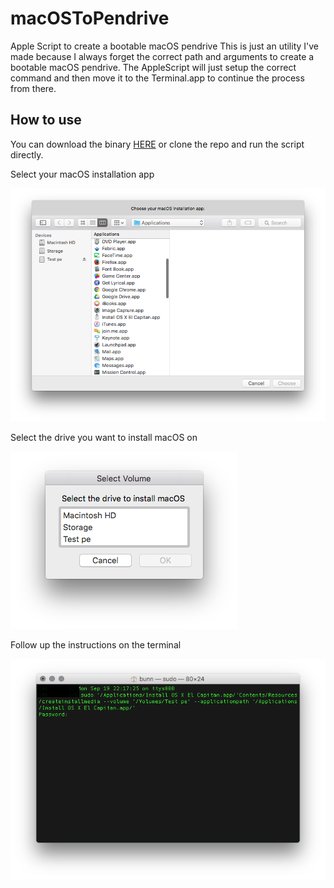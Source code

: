 # macOSToPendrive

Apple Script to create a bootable macOS pendrive
This is just an utility I've made because I always forget the correct path and arguments to create a bootable macOS pendrive. The AppleScript will just setup the correct command and then move it to the Terminal.app to continue the process from there.

## How to use
You can download the binary [HERE](https://github.com/Bunn/macOSToPendrive/releases/download/2.0/macOSToPendrive.app.zip) or clone the repo and run the script directly.


Select your macOS installation app

![chooseMacOS](/images/chooseMacOS.png?raw=true "chooseMacOS")



Select the drive you want to install macOS on

![chooseVolume](/images/chooseVolume.png?raw=true "chooseVolume")



Follow up the instructions on the terminal

![terminal](/images/terminal.png?raw=true "terminal")
